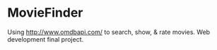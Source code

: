 # MovieFinder
Using http://www.omdbapi.com/ to search, show, &amp; rate movies. Web development final project.
